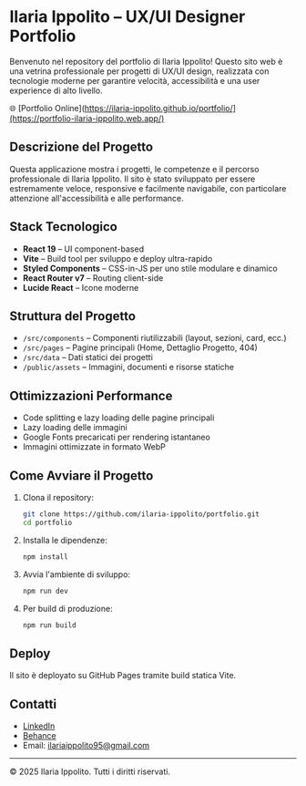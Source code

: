 
# Ilaria Ippolito – UX/UI Designer Portfolio

Benvenuto nel repository del portfolio di Ilaria Ippolito! Questo sito web è una vetrina professionale per progetti di UX/UI design, realizzata con tecnologie moderne per garantire velocità, accessibilità e una user experience di alto livello.

🌐 [Portfolio Online](https://ilaria-ippolito.github.io/portfolio/](https://portfolio-ilaria-ippolito.web.app/)

## Descrizione del Progetto

Questa applicazione mostra i progetti, le competenze e il percorso professionale di Ilaria Ippolito. Il sito è stato sviluppato per essere estremamente veloce, responsive e facilmente navigabile, con particolare attenzione all'accessibilità e alle performance.

## Stack Tecnologico

- **React 19** – UI component-based
- **Vite** – Build tool per sviluppo e deploy ultra-rapido
- **Styled Components** – CSS-in-JS per uno stile modulare e dinamico
- **React Router v7** – Routing client-side
- **Lucide React** – Icone moderne

## Struttura del Progetto

- `/src/components` – Componenti riutilizzabili (layout, sezioni, card, ecc.)
- `/src/pages` – Pagine principali (Home, Dettaglio Progetto, 404)
- `/src/data` – Dati statici dei progetti
- `/public/assets` – Immagini, documenti e risorse statiche

## Ottimizzazioni Performance

- Code splitting e lazy loading delle pagine principali
- Lazy loading delle immagini
- Google Fonts precaricati per rendering istantaneo
- Immagini ottimizzate in formato WebP

## Come Avviare il Progetto

1. Clona il repository:
	```bash
	git clone https://github.com/ilaria-ippolito/portfolio.git
	cd portfolio
	```
2. Installa le dipendenze:
	```bash
	npm install
	```
3. Avvia l'ambiente di sviluppo:
	```bash
	npm run dev
	```
4. Per build di produzione:
	```bash
	npm run build
	```

## Deploy

Il sito è deployato su GitHub Pages tramite build statica Vite.

## Contatti

- [LinkedIn](https://www.linkedin.com/in/ilaria-ippolito/)
- [Behance](https://www.behance.net/ilariaippolito1)
- Email: ilariaippolito95@gmail.com

---

© 2025 Ilaria Ippolito. Tutti i diritti riservati.
